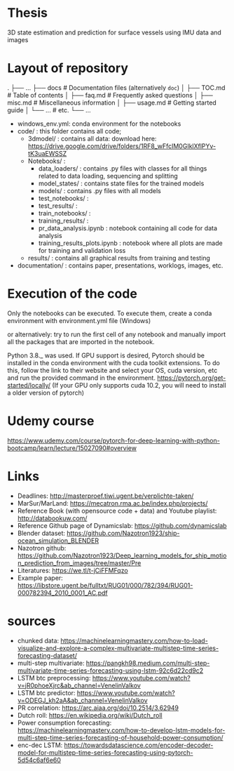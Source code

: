 # Thesis
3D state estimation and prediction for surface vessels using IMU data and images

# Layout of repository
.
├── ...
├── docs                    # Documentation files (alternatively `doc`)
│   ├── TOC.md              # Table of contents
│   ├── faq.md              # Frequently asked questions
│   ├── misc.md             # Miscellaneous information
│   ├── usage.md            # Getting started guide
│   └── ...                 # etc.
└── ...

- windows_env.yml: conda environment for the notebooks
- code/ : this folder contains all code; 
  - 3dmodel/ : contains all data: download here: https://drive.google.com/drive/folders/1RF8_wFfcIM0GIklXflPYv-tK3uaEWSSZ
  - Notebooks/ : 
    - data_loaders/ : contains .py files with classes for all things related to data loading, sequencing and splitting
    - model_states/ : contains state files for the trained models
    - models/ : contains .py files with all models
    - test_notebooks/ :
    - test_results/ :
    - train_notebooks/ :
    - training_results/ : 
    - pr_data_analysis.ipynb : notebook containing all code for data analysis
    - training_results_plots.ipynb : notebook where all plots are made for training and validation loss
  - results/ : contains all graphical results from training and testing
- documentation/ : contains paper, presentations, worklogs, images, etc. 

# Execution of the code
Only the notebooks can be executed. To execute them, create a conda environment with environment.yml file (Windows) 

or alternatively: try to run the first cell of any notebook and manually import all the packages that are imported in the notebook. 

Python 3.8._ was used. If GPU support is desired, Pytorch should be installed in the conda environment with the cuda toolkit extensions. To do this, follow the link to their website and select your OS, cuda version, etc and run the provided command in the environment. 
https://pytorch.org/get-started/locally/
(If your GPU only supports cuda 10.2, you will need to install a older version of pytorch)

# Udemy course
https://www.udemy.com/course/pytorch-for-deep-learning-with-python-bootcamp/learn/lecture/15027090#overview

# Links
- Deadlines: http://masterproef.tiwi.ugent.be/verplichte-taken/
- MarSur/MarLand: https://mecatron.rma.ac.be/index.php/projects/
- Reference Book (with opensource code + data) and Youtube playlist: http://databookuw.com/
- Reference Github page of Dynamicslab: https://github.com/dynamicslab
- Blender dataset: https://github.com/Nazotron1923/ship-ocean_simulation_BLENDER
- Nazotron github: https://github.com/Nazotron1923/Deep_learning_models_for_ship_motion_prediction_from_images/tree/master/Pre
- Literatures: https://we.tl/t-jCiFFMFqzo
- Example paper: https://libstore.ugent.be/fulltxt/RUG01/000/782/394/RUG01-000782394_2010_0001_AC.pdf

# sources
- chunked data: https://machinelearningmastery.com/how-to-load-visualize-and-explore-a-complex-multivariate-multistep-time-series-forecasting-dataset/
- multi-step multivariate: https://pangkh98.medium.com/multi-step-multivariate-time-series-forecasting-using-lstm-92c6d22cd9c2
- LSTM btc preprocessing: https://www.youtube.com/watch?v=jR0phoeXjrc&ab_channel=VenelinValkov
- LSTM btc predictor: https://www.youtube.com/watch?v=ODEGJ_kh2aA&ab_channel=VenelinValkov
- PR correlation: https://arc.aiaa.org/doi/10.2514/3.62949
- Dutch roll: https://en.wikipedia.org/wiki/Dutch_roll
- Power consumption forecasting: https://machinelearningmastery.com/how-to-develop-lstm-models-for-multi-step-time-series-forecasting-of-household-power-consumption/
- enc-dec LSTM: https://towardsdatascience.com/encoder-decoder-model-for-multistep-time-series-forecasting-using-pytorch-5d54c6af6e60
